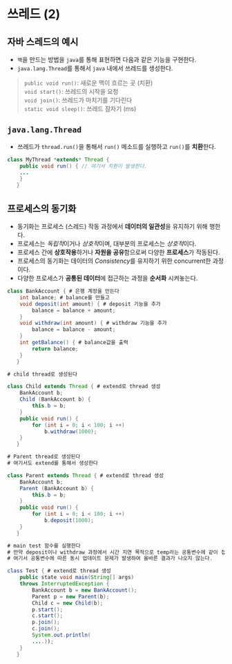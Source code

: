 # 쓰레드 (2)

## 자바 스레드의 예시
* `맥`을 만드는 방법을 `java`를 통해 표현하면 다음과 같은 기능을 구현한다.
* `java.lang.Thread`를 통해서 `java` 내에서 쓰레드를 생성한다.
> `public void run()`: 새로운 맥이 흐르는 곳 (치환)    
> `void start()`: 쓰레드의 시작을 요청    
> `void join()`: 쓰레드가 마치기를 기다린다    
> `static void sleep()`: 쓰레드 잠자기 (ms)

## `java.lang.Thread`
* 쓰레드가 `thread.run()`을 통해서 `run()` 메소드를 실행하고 `run()`를 **치환**한다.
```java
class MyThread *extends* Thread {
    public void run() { // 여기서 치환이 발생한다.
    ...
    }
   }
```
## 프로세스의 동기화
* 동기화는 프로세스 (스레드) 작동 과정에서 **데이터의 일관성**을 유지하기 위해 행한다.
* 프로세스는 *독립적*이거나 *상호적*이며, 대부분의 프로세스는 *상호적*이다.
* 프로세스 간에 **상호작용**하거나 **자원을 공유**함으로써 다양한 **프로세스**가 작동된다.
* 프로세스의 동기화는 데이터의 *Consistency*를 유지하기 위한 concurrent한 과정이다.
* 다양한 프로세스가 **공통된 데이터**에 접근하는 과정을 **순서화** 시켜놓는다.
```java
class BankAccount { # 은행 계정을 만든다
    int balance; # balance를 만들고
    void deposit(int amount) { # deposit 기능을 추가
        balance = balance + amount;
    }
    void withdraw(int amount) { # withdraw 기능을 추가
        balance = balance - amount;
    }
    int getBalance() { # balance값을 출력
        return balance;
    }
   }

# child thread로 생성된다

class Child extends Thread { # extend로 thread 생성
    BankAccount b;
    Child (BankAccount b) {
        this.b = b;
    }
    public void run() {
        for (int i = 0; i < 100; i ++)
            b.withdraw(1000);
    }
   }

# Parent thread로 생성된다
# 여기서도 extend를 통해서 생성한다

class Parent extends Thread { # extend로 thread 생성
    BankAccount b;
    Parent (BankAccount b) {
        this.b = b;
    }
    public void run() {
        for (int i = 0; i < 100; i ++)
            b.deposit(1000);
    }
   }

# main test 함수를 실행한다
# 만약 deposit이나 withdraw 과정에서 시간 지연 목적으로 temp라는 공통변수에 같이 접근하면
# 여기서 공통변수에 따른 동시 업데이트 문제가 발생하여 올바른 결과가 나오지 않는다.

class Test { # extend로 thread 생성
    public state void main(String[] args)
    throws InterruptedException {
        BankAccount b = new BankAccount();
        Parent p = new Parent(b);
        Child c = new Child(b);
        p.start();
        c.start();
        p.join();
        c.join();
        System.out.println(
        ....));
    }
   }
```
